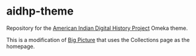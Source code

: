 # aidhp-theme

Repository for the [American Indian Digital History Project](https://aidhp.com) Omeka theme. 

This is a modification of [Big Picture](https://omeka.org/classic/themes/bigpicture/) that uses the Collections page as the homepage.
